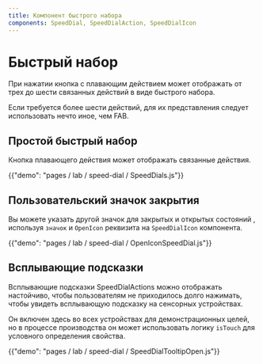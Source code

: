 ```yaml
---
title: Компонент быстрого набора
components: SpeedDial, SpeedDialAction, SpeedDialIcon
---
```

# Быстрый набор

<p class="description">При нажатии кнопка с плавающим действием может отображать от трех до шести связанных действий в виде быстрого набора.</p>

Если требуется более шести действий, для их представления следует использовать нечто иное, чем FAB.

## Простой быстрый набор

Кнопка плавающего действия может отображать связанные действия.

{{"demo": "pages / lab / speed-dial / SpeedDials.js"}}

## Пользовательский значок закрытия

Вы можете указать другой значок для закрытых и открытых состояний , используя `значок` и `OpenIcon` реквизита на `SpeedDialIcon` компонента.

{{"demo": "pages / lab / speed-dial / OpenIconSpeedDial.js"}}

## Всплывающие подсказки

Всплывающие подсказки SpeedDialActions можно отображать настойчиво, чтобы пользователям не приходилось долго нажимать, чтобы увидеть всплывающую подсказку на сенсорных устройствах.

Он включен здесь во всех устройствах для демонстрационных целей, но в процессе производства он может использовать логику `isTouch` для условного определения свойства.

{{"demo": "pages / lab / speed-dial / SpeedDialTooltipOpen.js"}}